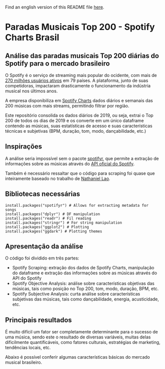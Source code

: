 Find an english version of this README file [here](https://github.com/rodrigobercini/spotify-charts-analysis-brazil/blob/master/EN_README.md).

# Paradas Musicais Top 200 - Spotify Charts Brasil
## Análise das paradas musicais Top 200 diárias do Spotify para o mercado brasileiro

O Spotify é o serviço de streaming mais popular do ocidente, com mais de [270 milhões usuários ativos](https://s22.q4cdn.com/540910603/files/doc_financials/2019/q4/Shareholder-Letter-Q4-2019.pdf) em 79 países. A plataforma, junto de suas competidoras, impactaram drasticamente o funcionamento da indústria musical nos últimos anos. 

A empresa disponibiliza em [Spotify Charts](https://spotifycharts.com/) dados diários e semanais das 200 músicas com mais streams, permitindo filtrar por região.

Este repositório consolida os dados diários de 2019, ou seja, extrai o Top 200 de todos os dias de 2019 e os converte em um único dataframe contendo as músicas, suas estatísticas de acesso e suas características técnicas e subjetivas (BPM, duração, tom, modo, dançabilidade, etc.)

## Inspirações

A análise seria impossível sem o pacote [spotifyr](https://github.com/charlie86/spotifyr), que permite a extração de informações sobre as músicas através do [API oficial do Spotify](https://developer.spotify.com/).

Também é necessário ressaltar que o código para scraping foi quase que inteiramente baseado no trabalho de [Nathaniel Lao](http://natelao.com/SpotifyAnalysis/SpotifyAnalysis.html).

## Bibliotecas necessárias

```{r libraries}
install.packages("spotifyr") # Allows for extracting metadata for songs
install.packages("dplyr") # DF manipulation
install.packages("readr") # Fil reading
install.packages("stringr") # For string manipulation
install.packages("ggplot2") # Plotting
install.packages("ggdark") # Plotting themes
```

## Apresentação da análise

O código foi dividido em três partes:
- Spotify Scraping: extração dos dados de Spotify Charts, manipulação do dataframe e extração das informações sobre as músicas através do API do Spotify
- Spotify Objective Analysis: análise sobre características objetivas das músicas, tais como posição no Top 200, tom, modo, duração, BPM, etc.
- Spotify Subjective Analysis: curta análise sobre características subjetivas das músicas, tais como dançabilidade, energia, acusticidade, etc.

## Principais resultados

É muito difícil um fator ser completamente determinante para o sucesso de uma música, sendo este o resultado de diversas variáveis, muitas delas dificilmente quantificáveis, como fatores culturais, estratégias de marketing, tendências locais, etc.

Abaixo é possível conferir algumas características básicas do mercado musical brasileiro.

